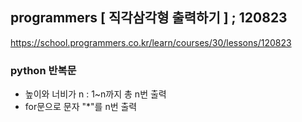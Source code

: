 ## programmers [ 직각삼각형 출력하기 ] ; 120823

<https://school.programmers.co.kr/learn/courses/30/lessons/120823>

### python 반복문

- 높이와 너비가 n : 1~n까지 총 n번 출력
- for문으로 문자 "\*"를 n번 출력
